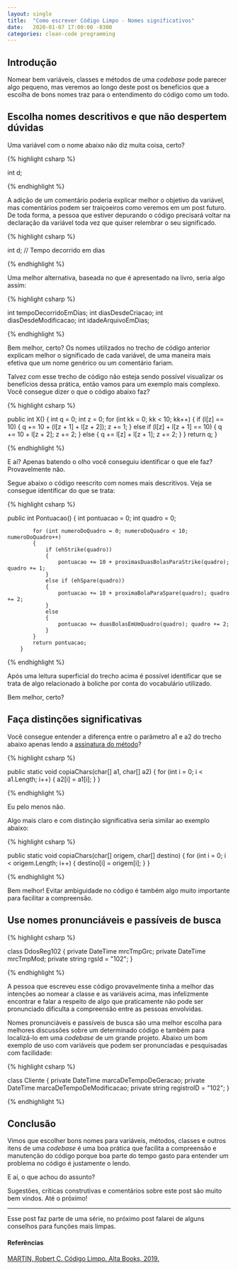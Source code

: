 ```yaml
---
layout: single
title:  "Como escrever Código Limpo - Nomes significativos"
date:   2020-01-07 17:00:00 -0300
categories: clean-code programming
---
```


## Introdução

Nomear bem variáveis, classes e métodos de uma *codebase* pode parecer algo pequeno, mas veremos ao longo deste post os benefícios que a escolha de bons nomes traz para o entendimento do código como um todo.

## Escolha nomes descritivos e que não despertem dúvidas

Uma variável com o nome abaixo não diz muita coisa, certo?

{% highlight csharp %}

int d;

{% endhighlight %}

A adição de um comentário poderia explicar melhor o objetivo da variável, mas comentários podem ser traiçoeiros como veremos em um post futuro.  De toda forma, a pessoa que estiver depurando o código precisará voltar na declaração da variável toda vez que quiser relembrar o seu significado.

{% highlight csharp %}

int d; // Tempo decorrido em dias

{% endhighlight %}

Uma melhor alternativa, baseada no que é apresentado na livro, seria algo assim:

{% highlight csharp %}

int tempoDecorridoEmDias;
int diasDesdeCriacao;
int diasDesdeModificacao;
int idadeArquivoEmDias;

{% endhighlight %}

Bem melhor, certo? Os nomes utilizados no trecho de código anterior explicam melhor o significado de cada variável, de uma maneira mais efetiva que um nome genérico ou um comentário fariam.

Talvez com esse trecho de código não esteja sendo possível visualizar os benefícios dessa prática, então vamos para um exemplo mais complexo. Você consegue dizer o que o código abaixo faz?

{% highlight csharp %}

public int X()
        {
            int q = 0;
            int z = 0;
            for (int kk = 0; kk < 10; kk++)
            {
                if (l[z] == 10)
                {
                    q += 10 + (l[z + 1] + l[z + 2]);
                    z += 1;
                }
                else if (l[z] + l[z + 1] == 10)
                {
                    q += 10 + l[z + 2];
                    z += 2;
                }
                else
                {
                    q += l[z] + l[z + 1];
                    z += 2;
                }
            }
            return q;
        }

{% endhighlight %}

E aí? Apenas batendo o olho você conseguiu identificar o que ele faz? Provavelmente não. 

Segue abaixo o código reescrito com nomes mais descritivos. Veja se consegue identificar do que se trata:

{% highlight csharp %}

   public int Pontuacao()
        {
            int pontuacao = 0;
            int quadro = 0;

            for (int numeroDoQuadro = 0; numeroDoQuadro < 10; numeroDoQuadro++)
            {
                if (ehStrike(quadro))
                {
                    pontuacao += 10 + proximasDuasBolasParaStrike(quadro); quadro += 1;
                }
                else if (ehSpare(quadro))
                {
                    pontuacao += 10 + proximaBolaParaSpare(quadro); quadro += 2;
                }
                else
                {
                    pontuacao += duasBolasEmUmQuadro(quadro); quadro += 2;
                }
            }
            return pontuacao;
        }
{% endhighlight %}

Após uma leitura superficial do trecho acima é possível identificar que se trata de algo relacionado à boliche por conta do vocabulário utilizado.

Bem melhor, certo?

## Faça distinções significativas

Você consegue entender a diferença entre o parâmetro a1 e a2 do trecho abaixo apenas lendo a [assinatura do método](https://pt.stackoverflow.com/questions/39870/o-que-é-a-assinatura-de-um-método)?

{% highlight csharp %}

public static void copiaChars(char[] a1, char[] a2)
        {
            for (int i = 0; i < a1.Length; i++)
            {
                a2[i] = a1[i];
            }
        }

{% endhighlight %}

Eu pelo menos não.

Algo mais claro e com distinção significativa seria similar ao exemplo abaixo:

{% highlight csharp %}

public static void copiaChars(char[] origem, char[] destino)
        {
            for (int i = 0; i < origem.Length; i++)
            {
                destino[i] = origem[i];
            }
        }

{% endhighlight %}

Bem melhor! Evitar ambiguidade no código é também algo muito importante para facilitar a compreensão.

## Use nomes pronunciáveis e passíveis de busca

{% highlight csharp %}

class DdosReg102
    {
        private DateTime mrcTmpGrc;
        private DateTime mrcTmpMod;
        private string rgsId = "102";
    }

{% endhighlight %}

A pessoa que escreveu esse código provavelmente tinha a melhor das intenções ao nomear a classe e as variáveis acima, mas infelizmente encontrar e falar a respeito de algo que praticamente não pode ser pronunciado dificulta a compreensão entre as pessoas envolvidas.

Nomes pronunciáveis e passíveis de busca são uma melhor escolha para melhores discussões sobre um determinado código e também para localizá-lo em uma *codebase* de um grande projeto. Abaixo um bom exemplo de uso com variáveis que podem ser pronunciadas e pesquisadas com facilidade:

{% highlight csharp %}

class Cliente
    {
    private DateTime marcaDeTempoDeGeracao;
    private DateTime marcaDeTempoDeModificacao;
    private string registroID = "102";
    }

{% endhighlight %}



## Conclusão

Vimos que escolher bons nomes para variáveis, métodos, classes e outros itens de uma *codebase* é uma boa prática que facilita a compreensão e manutenção do código porque boa parte do tempo gasto para entender um problema no código é justamente o lendo.

E aí, o que achou do assunto?

Sugestões, críticas construtivas e comentários sobre este post são muito bem vindos. Até o próximo!

***

Esse post faz parte de uma série, no próximo post falarei de alguns conselhos para funções mais limpas.



#### Referências

[MARTIN, Robert C. Código Limpo. Alta Books, 2019.](https://amzn.to/39ExBZl)

